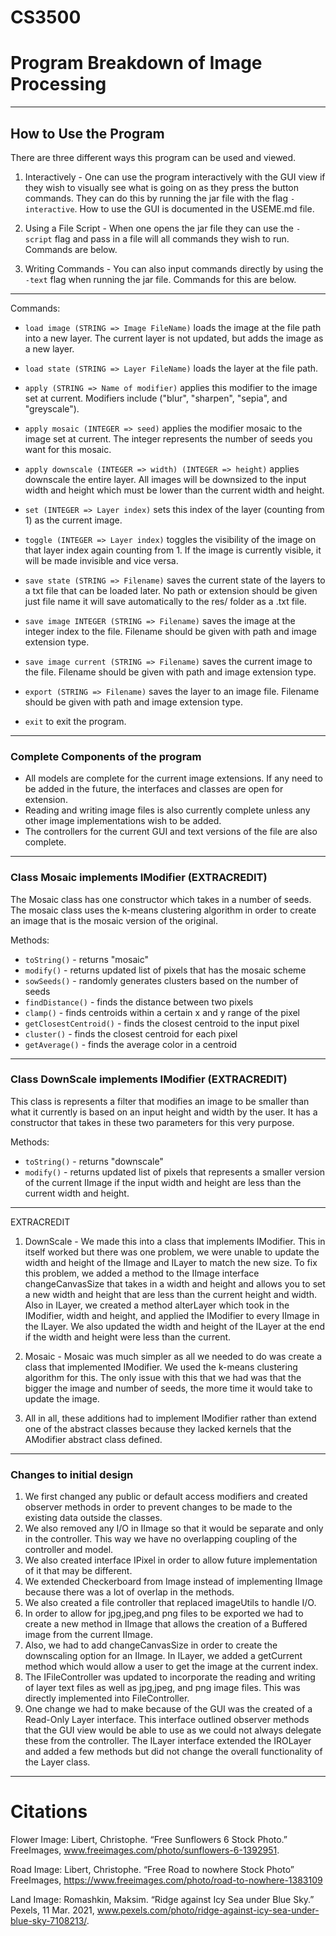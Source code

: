 # CS3500

# Program Breakdown of Image Processing

***

## How to Use the Program

There are three different ways this program can be used and viewed.

1) Interactively - One can use the program interactively with the GUI view if they wish to visually
   see what is going on as they press the button commands. They can do this by running the jar file
   with the flag `-interactive`. How to use the GUI is documented in the USEME.md file.

2) Using a File Script - When one opens the jar file they can use the `-script` flag and pass in a
   file will all commands they wish to run. Commands are below.

3) Writing Commands - You can also input commands directly by using the `-text` flag when running
   the jar file. Commands for this are below.

---
Commands:

* `load image (STRING => Image FileName)` loads the image at the file path into a new layer. The
  current layer is not updated, but adds the image as a new layer.

* `load state (STRING => Layer FileName)` loads the layer at the file path.

* `apply (STRING => Name of modifier)` applies this modifier to the image set at current. Modifiers
  include ("blur", "sharpen", "sepia", and "greyscale").

* `apply mosaic (INTEGER => seed)` applies the modifier mosaic to the image set at current. The
  integer represents the number of seeds you want for this mosaic.

* `apply downscale (INTEGER => width) (INTEGER => height)` applies downscale the entire layer. All
  images will be downsized to the input width and height which must be lower than the current width
  and height.

* `set (INTEGER => Layer index)` sets this index of the layer (counting from 1) as the current
  image.

* `toggle (INTEGER => Layer index)` toggles the visibility of the image on that layer index again
  counting from 1. If the image is currently visible, it will be made invisible and vice versa.

* `save state (STRING => Filename)` saves the current state of the layers to a txt file that can be
  loaded later. No path or extension should be given just file name it will save automatically to
  the res/ folder as a .txt file.

* `save image INTEGER (STRING => Filename)` saves the image at the integer index to the file.
  Filename should be given with path and image extension type.

* `save image current (STRING => Filename)` saves the current image to the file. Filename should be
  given with path and image extension type.

* `export (STRING => Filename)` saves the layer to an image file. Filename should be given with path
  and image extension type.

* `exit` to exit the program.

---

### Complete Components of the program

* All models are complete for the current image extensions. If any need to be added in the future,
  the interfaces and classes are open for extension.
* Reading and writing image files is also currently complete unless any other image implementations
  wish to be added.
* The controllers for the current GUI and text versions of the file are also complete.

---

### Class Mosaic implements IModifier (EXTRACREDIT)

The Mosaic class has one constructor which takes in a number of seeds. The mosaic class uses the
k-means clustering algorithm in order to create an image that is the mosaic version of the original.

Methods:

* `toString()` - returns "mosaic"
* `modify()` - returns updated list of pixels that has the mosaic scheme
* `sowSeeds()` - randomly generates clusters based on the number of seeds
* `findDistance()` - finds the distance between two pixels
* `clamp()` - finds centroids within a certain x and y range of the pixel
* `getClosestCentroid()` - finds the closest centroid to the input pixel
* `cluster()` - finds the closest centroid for each pixel
* `getAverage()` - finds the average color in a centroid

---

### Class DownScale implements IModifier (EXTRACREDIT)

This class is represents a filter that modifies an image to be smaller than what it currently is
based on an input height and width by the user. It has a constructor that takes in these two
parameters for this very purpose.

Methods:

* `toString()` - returns "downscale"
* `modify()` - returns updated list of pixels that represents a smaller version of the current
  IImage if the input width and height are less than the current width and height.

---
EXTRACREDIT

1. DownScale - We made this into a class that implements IModifier. This in itself worked but there
   was one problem, we were unable to update the width and height of the IImage and ILayer to match
   the new size. To fix this problem, we added a method to the IImage interface changeCanvasSize
   that takes in a width and height and allows you to set a new width and height that are less than
   the current height and width. Also in ILayer, we created a method alterLayer which took in the
   IModifier, width and height, and applied the IModifier to every IImage in the ILayer. We also
   updated the width and height of the ILayer at the end if the width and height were less than the
   current.

2. Mosaic - Mosaic was much simpler as all we needed to do was create a class that implemented
   IModifier. We used the k-means clustering algorithm for this. The only issue with this that we
   had was that the bigger the image and number of seeds, the more time it would take to update the
   image.

3. All in all, these additions had to implement IModifier rather than extend one of the abstract
   classes because they lacked kernels that the AModifier abstract class defined.

---

### Changes to initial design

1. We first changed any public or default access modifiers and created observer methods in order to
   prevent changes to be made to the existing data outside the classes.
2. We also removed any I/O in IImage so that it would be separate and only in the controller. This
   way we have no overlapping coupling of the controller and model.
3. We also created interface IPixel in order to allow future implementation of it that may be
   different.
4. We extended Checkerboard from Image instead of implementing IImage because there was a lot of
   overlap in the methods.
5. We also created a file controller that replaced imageUtils to handle I/O.
6. In order to allow for jpg,jpeg,and png files to be exported we had to create a new method in
   IImage that allows the creation of a Buffered image from the current IImage.
7. Also, we had to add changeCanvasSize in order to create the downscaling option for an IImage. In
   ILayer, we added a getCurrent method which would allow a user to get the image at the current
   index.
8. The IFileController was updated to incorporate the reading and writing of layer text files as
   well as jpg,jpeg, and png image files. This was directly implemented into FileController.
9. One change we had to make because of the GUI was the created of a Read-Only Layer interface. This
   interface outlined observer methods that the GUI view would be able to use as we could not always
   delegate these from the controller. The ILayer interface extended the IROLayer and added a few
   methods but did not change the overall functionality of the Layer class.

---

# Citations

Flower Image:
Libert, Christophe. “Free Sunflowers 6 Stock Photo.” FreeImages,
www.freeimages.com/photo/sunflowers-6-1392951.

Road Image:
Libert, Christophe. “Free Road to nowhere Stock Photo” FreeImages,
https://www.freeimages.com/photo/road-to-nowhere-1383109

Land Image: Romashkin, Maksim. “Ridge against Icy Sea under Blue Sky.” Pexels, 11 Mar. 2021,
www.pexels.com/photo/ridge-against-icy-sea-under-blue-sky-7108213/. 
